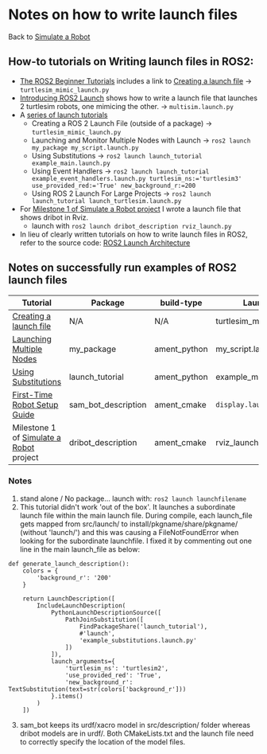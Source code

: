 # Notes on how to write launch files

Back to [Simulate a Robot](simulate_robot_in_Gazebo.md)

## How-to tutorials on Writing launch files in ROS2:
* [The ROS2 Beginner Tutorials](https://docs.ros.org/en/galactic/Tutorials.html#beginner) includes a link to [Creating a launch file](https://docs.ros.org/en/galactic/Tutorials/Launch/Creating-Launch-Files.html) -> `turtlesim_mimic_launch.py`
* [Introducing ROS2 Launch](https://docs.ros.org/en/galactic/Tutorials/Launch/CLI-Intro.html) shows how to write a launch file that launches 2 turtlesim robots, one mimicing the other. -> `multisim.launch.py`
* A [series of launch tutorials](https://docs.ros.org/en/galactic/Tutorials/Launch/Launch-Main.html)
    * Creating a ROS 2 Launch File (outside of a package) -> `turtlesim_mimic_launch.py`
    * Launching and Monitor Multiple Nodes with Launch -> `ros2 launch my_package my_script.launch.py`
    * Using Substitutions -> `ros2 launch launch_tutorial example_main.launch.py`
    * Using Event Handlers -> `ros2 launch launch_tutorial example_event_handlers.launch.py turtlesim_ns:='turtlesim3' use_provided_red:='True' new_background_r:=200`
    * Using ROS 2 Launch For Large Projects                                                                 -> `ros2 launch launch_tutorial launch_turtlesim.launch.py`
* For [Milestone 1 of Simulate a Robot project](https://github.com/manning-lp/dblanding-simulate-a-robot-lp) I wrote a launch file that shows dribot in Rviz.
    * launch with `ros2 launch dribot_description rviz_launch.py`
* In lieu of clearly written tutorials on how to write launch files in ROS2, refer to the source code: [ROS2 Launch Architecture](https://github.com/ros2/launch/blob/master/launch/doc/source/architecture.rst) 

## Notes on successfully run examples of ROS2 launch files

Tutorial  |  Package  |  build-type  |  Launch File  |  Notes
----------|-----------|--------------|---------------|---------
[Creating a launch file](https://docs.ros.org/en/galactic/Tutorials/Launch/Creating-Launch-Files.html) |  N/A | N/A | turtlesim_mimic_launch.py | Note 1
[Launching Multiple Nodes](https://docs.ros.org/en/galactic/Tutorials/Launch/Launch-system.html) | my_package | ament_python | my_script.launch.py |
[Using Substitutions](https://docs.ros.org/en/galactic/Tutorials/Launch/Using-Substitutions.html) | launch_tutorial | ament_python | example_main.launch.py | Note 2
[First-Time Robot Setup Guide](https://navigation.ros.org/setup_guides/index.html) | sam_bot_description |  ament_cmake | `display.launch.py` | Note 3
Milestone 1 of [Simulate a Robot](https://github.com/manning-lp/dblanding-simulate-a-robot-lp) project | dribot_description | ament_cmake | rviz_launch.py | Note 3

### Notes
1. stand alone / No package... launch with: `ros2 launch launchfilename`
2. This tutorial didn't work 'out of the box'. It launches a subordinate launch file within the main launch file. During compile, each launch_file gets mapped from src/launch/ to install/pkgname/share/pkgname/ (without 'launch/') and this was causing a FileNotFoundError when looking for the subordinate launchfile. I fixed it by commenting out one line in the main launch_file as below:

```
def generate_launch_description():
    colors = {
        'background_r': '200'
    }

    return LaunchDescription([
        IncludeLaunchDescription(
            PythonLaunchDescriptionSource([
                PathJoinSubstitution([
                    FindPackageShare('launch_tutorial'),
                    #'launch',
                    'example_substitutions.launch.py'
                ])
            ]),
            launch_arguments={
                'turtlesim_ns': 'turtlesim2',
                'use_provided_red': 'True',
                'new_background_r': TextSubstitution(text=str(colors['background_r']))
            }.items()
        )
    ])
```
3. sam_bot keeps its urdf/xacro model in src/description/ folder whereas dribot models are in urdf/. Both CMakeLists.txt and the launch file need to correctly specify the location of the model files.

